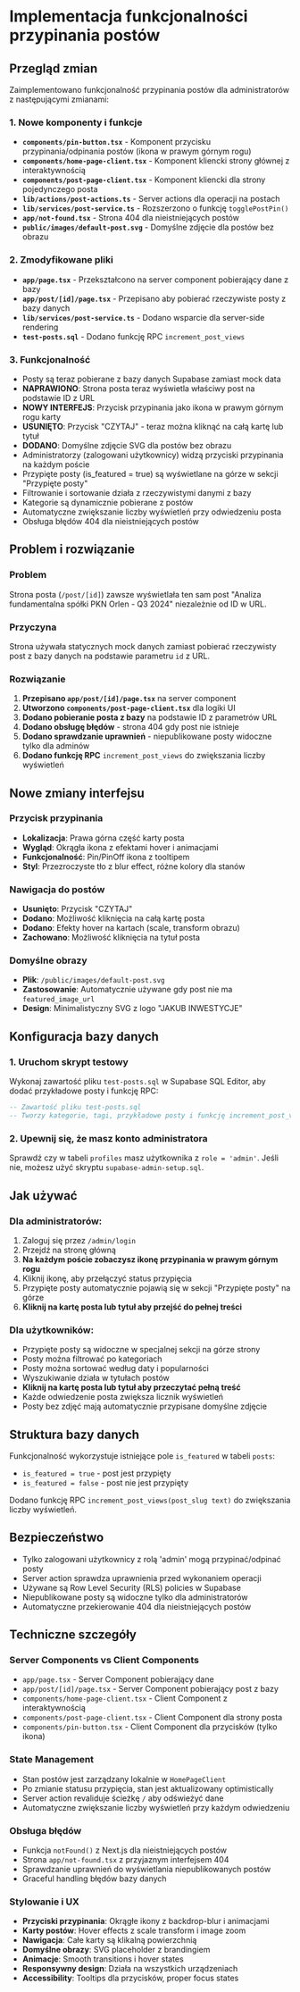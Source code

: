 # Implementacja funkcjonalności przypinania postów

## Przegląd zmian

Zaimplementowano funkcjonalność przypinania postów dla administratorów z następującymi zmianami:

### 1. Nowe komponenty i funkcje

- **`components/pin-button.tsx`** - Komponent przycisku przypinania/odpinania postów (ikona w prawym górnym rogu)
- **`components/home-page-client.tsx`** - Komponent kliencki strony głównej z interaktywnością
- **`components/post-page-client.tsx`** - Komponent kliencki dla strony pojedynczego posta
- **`lib/actions/post-actions.ts`** - Server actions dla operacji na postach
- **`lib/services/post-service.ts`** - Rozszerzono o funkcję `togglePostPin()`
- **`app/not-found.tsx`** - Strona 404 dla nieistniejących postów
- **`public/images/default-post.svg`** - Domyślne zdjęcie dla postów bez obrazu

### 2. Zmodyfikowane pliki

- **`app/page.tsx`** - Przekształcono na server component pobierający dane z bazy
- **`app/post/[id]/page.tsx`** - Przepisano aby pobierać rzeczywiste posty z bazy danych
- **`lib/services/post-service.ts`** - Dodano wsparcie dla server-side rendering
- **`test-posts.sql`** - Dodano funkcję RPC `increment_post_views`

### 3. Funkcjonalność

- Posty są teraz pobierane z bazy danych Supabase zamiast mock data
- **NAPRAWIONO**: Strona posta teraz wyświetla właściwy post na podstawie ID z URL
- **NOWY INTERFEJS**: Przycisk przypinania jako ikona w prawym górnym rogu karty
- **USUNIĘTO**: Przycisk "CZYTAJ" - teraz można kliknąć na całą kartę lub tytuł
- **DODANO**: Domyślne zdjęcie SVG dla postów bez obrazu
- Administratorzy (zalogowani użytkownicy) widzą przyciski przypinania na każdym poście
- Przypięte posty (is_featured = true) są wyświetlane na górze w sekcji "Przypięte posty"
- Filtrowanie i sortowanie działa z rzeczywistymi danymi z bazy
- Kategorie są dynamicznie pobierane z postów
- Automatyczne zwiększanie liczby wyświetleń przy odwiedzeniu posta
- Obsługa błędów 404 dla nieistniejących postów

## Problem i rozwiązanie

### Problem
Strona posta (`/post/[id]`) zawsze wyświetlała ten sam post "Analiza fundamentalna spółki PKN Orlen - Q3 2024" niezależnie od ID w URL.

### Przyczyna
Strona używała statycznych mock danych zamiast pobierać rzeczywisty post z bazy danych na podstawie parametru `id` z URL.

### Rozwiązanie
1. **Przepisano `app/post/[id]/page.tsx`** na server component
2. **Utworzono `components/post-page-client.tsx`** dla logiki UI
3. **Dodano pobieranie posta z bazy** na podstawie ID z parametrów URL
4. **Dodano obsługę błędów** - strona 404 gdy post nie istnieje
5. **Dodano sprawdzanie uprawnień** - niepublikowane posty widoczne tylko dla adminów
6. **Dodano funkcję RPC** `increment_post_views` do zwiększania liczby wyświetleń

## Nowe zmiany interfejsu

### Przycisk przypinania
- **Lokalizacja**: Prawa górna część karty posta
- **Wygląd**: Okrągła ikona z efektami hover i animacjami
- **Funkcjonalność**: Pin/PinOff ikona z tooltipem
- **Styl**: Przezroczyste tło z blur effect, różne kolory dla stanów

### Nawigacja do postów
- **Usunięto**: Przycisk "CZYTAJ" 
- **Dodano**: Możliwość kliknięcia na całą kartę posta
- **Dodano**: Efekty hover na kartach (scale, transform obrazu)
- **Zachowano**: Możliwość kliknięcia na tytuł posta

### Domyślne obrazy
- **Plik**: `/public/images/default-post.svg`
- **Zastosowanie**: Automatycznie używane gdy post nie ma `featured_image_url`
- **Design**: Minimalistyczny SVG z logo "JAKUB INWESTYCJE"

## Konfiguracja bazy danych

### 1. Uruchom skrypt testowy

Wykonaj zawartość pliku `test-posts.sql` w Supabase SQL Editor, aby dodać przykładowe posty i funkcję RPC:

```sql
-- Zawartość pliku test-posts.sql
-- Tworzy kategorie, tagi, przykładowe posty i funkcję increment_post_views
```

### 2. Upewnij się, że masz konto administratora

Sprawdź czy w tabeli `profiles` masz użytkownika z `role = 'admin'`. Jeśli nie, możesz użyć skryptu `supabase-admin-setup.sql`.

## Jak używać

### Dla administratorów:

1. Zaloguj się przez `/admin/login`
2. Przejdź na stronę główną
3. **Na każdym poście zobaczysz ikonę przypinania w prawym górnym rogu**
4. Kliknij ikonę, aby przełączyć status przypięcia
5. Przypięte posty automatycznie pojawią się w sekcji "Przypięte posty" na górze
6. **Kliknij na kartę posta lub tytuł aby przejść do pełnej treści**

### Dla użytkowników:

- Przypięte posty są widoczne w specjalnej sekcji na górze strony
- Posty można filtrować po kategoriach
- Posty można sortować według daty i popularności
- Wyszukiwanie działa w tytułach postów
- **Kliknij na kartę posta lub tytuł aby przeczytać pełną treść**
- Każde odwiedzenie posta zwiększa licznik wyświetleń
- Posty bez zdjęć mają automatycznie przypisane domyślne zdjęcie

## Struktura bazy danych

Funkcjonalność wykorzystuje istniejące pole `is_featured` w tabeli `posts`:
- `is_featured = true` - post jest przypięty
- `is_featured = false` - post nie jest przypięty

Dodano funkcję RPC `increment_post_views(post_slug text)` do zwiększania liczby wyświetleń.

## Bezpieczeństwo

- Tylko zalogowani użytkownicy z rolą 'admin' mogą przypinać/odpinać posty
- Server action sprawdza uprawnienia przed wykonaniem operacji
- Używane są Row Level Security (RLS) policies w Supabase
- Niepublikowane posty są widoczne tylko dla administratorów
- Automatyczne przekierowanie 404 dla nieistniejących postów

## Techniczne szczegóły

### Server Components vs Client Components

- `app/page.tsx` - Server Component pobierający dane
- `app/post/[id]/page.tsx` - Server Component pobierający post z bazy
- `components/home-page-client.tsx` - Client Component z interaktywnością
- `components/post-page-client.tsx` - Client Component dla strony posta
- `components/pin-button.tsx` - Client Component dla przycisków (tylko ikona)

### State Management

- Stan postów jest zarządzany lokalnie w `HomePageClient`
- Po zmianie statusu przypięcia, stan jest aktualizowany optimistically
- Server action revaliduje ścieżkę `/` aby odświeżyć dane
- Automatyczne zwiększanie liczby wyświetleń przy każdym odwiedzeniu

### Obsługa błędów

- Funkcja `notFound()` z Next.js dla nieistniejących postów
- Strona `app/not-found.tsx` z przyjaznym interfejsem 404
- Sprawdzanie uprawnień do wyświetlania niepublikowanych postów
- Graceful handling błędów bazy danych

### Stylowanie i UX

- **Przyciski przypinania**: Okrągłe ikony z backdrop-blur i animacjami
- **Karty postów**: Hover effects z scale transform i image zoom
- **Nawigacja**: Całe karty są klikalną powierzchnią
- **Domyślne obrazy**: SVG placeholder z brandingiem
- **Animacje**: Smooth transitions i hover states
- **Responsywny design**: Działa na wszystkich urządzeniach
- **Accessibility**: Tooltips dla przycisków, proper focus states 